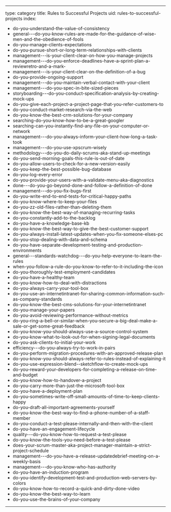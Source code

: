 
---
type: category
title: Rules to Successful Projects
uid: rules-to-successful-projects
index:
 - do-you-understand-the-value-of-consistency
 - general---do-you-know-rules-are-made-for-the-guidance-of-wise-men-and-the-obedience-of-fools
 - do-you-manage-clients-expectations
 - do-you-pursue-short-or-long-term-relationships-with-clients
 - management---is-your-client-clear-on-how-you-manage-projects
 - management---do-you-enforce-deadlines-have-a-sprint-plan-a-reviewretro-and-a-mark-
 - management---is-your-client-clear-on-the-definition-of-a-bug
 - do-you-provide-ongoing-support
 - management---do-you-maintain-verbal-contact-with-your-client
 - management---do-you-spec-in-bite-sized-pieces
 - storyboarding---do-you-conduct-specification-analysis-by-creating-mock-ups
 - do-you-give-each-project-a-project-page-that-you-refer-customers-to
 - do-you-conduct-market-research-via-the-web
 - do-you-know-the-best-crm-solutions-for-your-company
 - searching-do-you-know-how-to-be-a-great-googler
 - searching-can-you-instantly-find-any-file-on-your-computer-or-network
 - management---do-you-always-inform-your-client-how-long-a-task-took
 - management---do-you-use-xpscrum-wisely
 - methodology---do-you-do-daily-scrums-aka-stand-up-meetings
 - do-you-send-morning-goals-this-rule-is-out-of-date
 - do-you-allow-users-to-check-for-a-new-version-easily
 - do-you-keep-the-best-possible-bug-database
 - do-you-log-every-error
 - do-you-provide-your-users-with-a-validate-menu-aka-diagnostics
 - done---do-you-go-beyond-done-and-follow-a-definition-of-done
 - management---do-you-fix-bugs-first
 - do-you-write-end-to-end-tests-for-critical-happy-paths
 - do-you-know-where-to-keep-your-files
 - do-you-zz-old-files-rather-than-deleting-them
 - do-you-know-the-best-way-of-managing-recurring-tasks
 - do-you-constantly-add-to-the-backlog
 - do-you-have-a-knowledge-base-kb
 - do-you-know-the-best-way-to-give-the-best-customer-support
 - do-you-always-install-latest-updates-when-you-fix-someone-elses-pc
 - do-you-stop-dealing-with-data-and-schema
 - do-you-have-separate-development-testing-and-production-environments
 - general---standards-watchdog---do-you-help-everyone-to-learn-the-rules
 - when-you-follow-a-rule-do-you-know-to-refer-to-it-including-the-icon
 - do-you-thoroughly-test-employment-candidates
 - do-you-have-a-healthy-team
 - do-you-know-how-to-deal-with-distractions
 - do-you-always-carry-your-tool-box
 - do-you-use-an-internetintranet-for-sharing-common-information-such-as-company-standards
 - do-you-know-the-best-cms-solutions-for-your-internetintranet
 - do-you-manage-your-papers
 - do-you-avoid-reviewing-performance-without-metrics
 - do-you-ring-a-bell-or-similar-when-you-secure-a-big-deal-make-a-sale-or-get-some-great-feedback
 - do-you-know-you-should-always-use-a-source-control-system
 - do-you-know-what-to-look-out-for-when-signing-legal-documents
 - do-you-ask-clients-to-initial-your-work
 - efficiency---do-you-always-try-to-work-in-pairs
 - do-you-perform-migration-procedures-with-an-approved-release-plan
 - do-you-know-you-should-always-refer-to-rules-instead-of-explaining-it
 - do-you-use-expression-blend--sketchflow-to-create-mock-ups
 - do-you-reward-your-developers-for-completing-a-release-on-time-and-budget
 - do-you-know-how-to-handover-a-project
 - do-you-carry-more-than-just-the-microsoft-tool-box
 - do-you-have-a-deployment-plan
 - do-you-sometimes-write-off-small-amounts-of-time-to-keep-clients-happy
 - do-you-draft-all-important-agreements-yourself
 - do-you-know-the-best-way-to-find-a-phone-number-of-a-staff-member
 - do-you-conduct-a-test-please-internally-and-then-with-the-client
 - do-you-have-an-engagement-lifecycle
 - quality---do-you-know-how-to-request-a-test-please
 - do-you-know-the-tools-you-need-before-a-test-please
 - does-your-scrum-master-aka-project-manager-maintain-a-strict-project-schedule
 - management---do-you-have-a-release-updatedebrief-meeting-on-a-weekly-basis
 - management---do-you-know-who-has-authority
 - do-you-have-an-induction-program
 - do-you-identify-development-test-and-production-web-servers-by-colors
 - do-you-know-how-to-record-a-quick-and-dirty-done-video
 - do-you-know-the-best-way-to-learn
 - do-you-use-the-brains-of-your-company
---

<p>​​</p>

